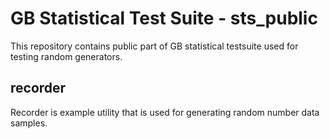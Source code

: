 
# GB Statistical Test Suite - sts_public

This repository contains public part of GB statistical testsuite used for testing random generators.

## recorder ##
Recorder is example utility that is used for generating random number data samples.
